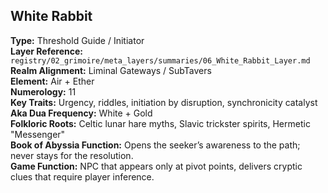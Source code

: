 ## White Rabbit
**Type:** Threshold Guide / Initiator  
**Layer Reference:** `registry/02_grimoire/meta_layers/summaries/06_White_Rabbit_Layer.md`  
**Realm Alignment:** Liminal Gateways / SubTavers  
**Element:** Air + Ether  
**Numerology:** 11  
**Key Traits:** Urgency, riddles, initiation by disruption, synchronicity catalyst  
**Aka Dua Frequency:** White + Gold  
**Folkloric Roots:** Celtic lunar hare myths, Slavic trickster spirits, Hermetic "Messenger"  
**Book of Abyssia Function:** Opens the seeker’s awareness to the path; never stays for the resolution.  
**Game Function:** NPC that appears only at pivot points, delivers cryptic clues that require player inference.